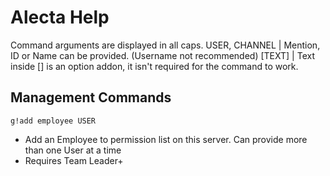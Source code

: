# Alecta Help

Command arguments are displayed in all caps.
USER, CHANNEL | Mention, ID or Name can be provided. (Username not recommended)
[TEXT] |  Text inside [] is an option addon, it isn't required for the command to work.

## Management Commands
`g!add employee USER`	
 - Add an Employee to permission list on this server. Can provide more than one User at a time	
 - Requires Team Leader+
